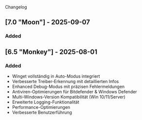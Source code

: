 Changelog

## [7.0 "Moon"] - 2025-09-07
### Added


## [6.5 "Monkey"] - 2025-08-01
### Added
- Winget vollständig in Auto-Modus integriert
- Verbesserte Treiber-Erkennung mit detaillierten Infos
- Enhanced Debug-Modus mit präzisen Fehlermeldungen
- Antiviren-Optimierungen für Bitdefender & Windows Defender
- Multi-Windows-Version Kompatibilität (Win 10/11/Server)
- Erweiterte Logging-Funktionalität
- Performance-Optimierungen
- Verbesserte Benutzerführung